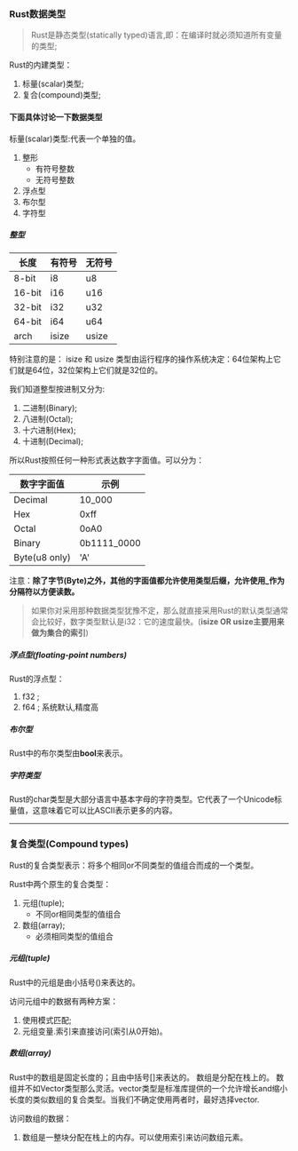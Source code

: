 ### Rust数据类型
> Rust是静态类型(statically typed)语言,即：在编译时就必须知道所有变量的类型;

Rust的内建类型：

1. 标量(scalar)类型;
2. 复合(compound)类型; 

#### 下面具体讨论一下数据类型

标量(scalar)类型:代表一个单独的值。
 1. 整形 
    - 有符号整数
    - 无符号整数
 2. 浮点型
 3. 布尔型
 4. 字符型

 ##### 整型
 长度 | 有符号 | 无符号
---|---|---
8-bit | i8 | u8
16-bit | i16 | u16
32-bit | i32 | u32
64-bit | i64 | u64
arch   | isize| usize
特别注意的是： isize 和 usize 类型由运行程序的操作系统决定：64位架构上它们就是64位，32位架构上它们就是32位的。

我们知道整型按进制又分为:
1. 二进制(Binary);
2. 八进制(Octal);
3. 十六进制(Hex);
4. 十进制(Decimal);

所以Rust按照任何一种形式表达数字字面值。可以分为：

数字字面值 | 示例
---|---
Decimal  | 10_000
Hex | 0xff
Octal | 0oA0
Binary | 0b1111_0000
Byte(u8 only) | 'A' 

注意：**除了字节(Byte)之外，其他的字面值都允许使用类型后缀，允许使用_作为分隔符以方便读数。**

> 如果你对采用那种数据类型犹豫不定，那么就直接采用Rust的默认类型通常会比较好，数字类型默认是i32：它的速度最快。(**isize OR usize主要用来做为集合的索引**)

##### 浮点型(floating-point numbers)
Rust的浮点型：
1. f32 ; 
2. f64 ; 系统默认,精度高

##### 布尔型
Rust中的布尔类型由**bool**来表示。

##### 字符类型
Rust的char类型是大部分语言中基本字母的字符类型。它代表了一个Unicode标量值，这意味着它可以比ASCII表示更多的内容。

---

### 复合类型(Compound types)

Rust的复合类型表示：将多个相同or不同类型的值组合而成的一个类型。

Rust中两个原生的复合类型：
1. 元组(tuple); 
    - 不同or相同类型的值组合
2. 数组(array);
    - 必须相同类型的值组合


##### 元组(tuple)
Rust中的元组是由小括号()来表达的。

访问元组中的数据有两种方案：
1. 使用模式匹配;
2. 元组变量.索引来直接访问(索引从0开始)。


##### 数组(array)
Rust中的数组是固定长度的；且由中括号[]来表达的。 
数组是分配在栈上的。
数组并不如Vector类型那么灵活。vector类型是标准库提供的一个允许增长and缩小长度的类似数组的复合类型。当我们不确定使用两者时，最好选择vector.

访问数组的数据：
1. 数组是一整块分配在栈上的内存。可以使用索引来访问数组元素。
